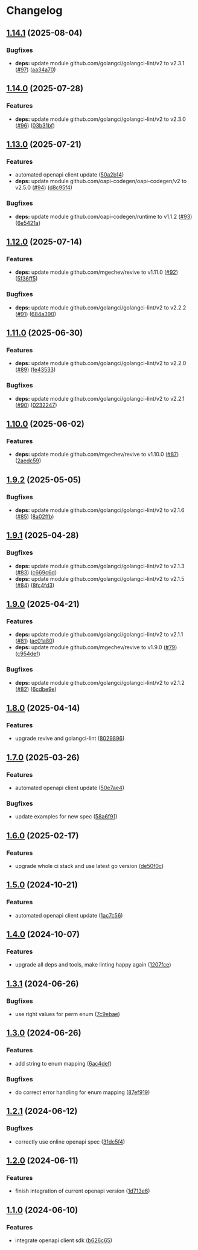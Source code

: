 # Changelog

## [1.14.1](https://github.com/kleister/kleister-go/compare/v1.14.0...v1.14.1) (2025-08-04)


### Bugfixes

* **deps:** update module github.com/golangci/golangci-lint/v2 to v2.3.1 ([#97](https://github.com/kleister/kleister-go/issues/97)) ([aa34a70](https://github.com/kleister/kleister-go/commit/aa34a7077a5d3aeab4bd6445a670cf3add2c78f4))

## [1.14.0](https://github.com/kleister/kleister-go/compare/v1.13.0...v1.14.0) (2025-07-28)


### Features

* **deps:** update module github.com/golangci/golangci-lint/v2 to v2.3.0 ([#96](https://github.com/kleister/kleister-go/issues/96)) ([03b31bf](https://github.com/kleister/kleister-go/commit/03b31bf693a2a5b156708a322595897ff290527c))

## [1.13.0](https://github.com/kleister/kleister-go/compare/v1.12.0...v1.13.0) (2025-07-21)


### Features

* automated openapi client update ([50a2b14](https://github.com/kleister/kleister-go/commit/50a2b14ea887162c227ad3c388d603c83d672188))
* **deps:** update module github.com/oapi-codegen/oapi-codegen/v2 to v2.5.0 ([#94](https://github.com/kleister/kleister-go/issues/94)) ([d8c95f4](https://github.com/kleister/kleister-go/commit/d8c95f430b566b133152ecec53f4f7b0125463f6))


### Bugfixes

* **deps:** update module github.com/oapi-codegen/runtime to v1.1.2 ([#93](https://github.com/kleister/kleister-go/issues/93)) ([6e5421a](https://github.com/kleister/kleister-go/commit/6e5421a1870b2511cb76189e0da4822bd4f49874))

## [1.12.0](https://github.com/kleister/kleister-go/compare/v1.11.0...v1.12.0) (2025-07-14)


### Features

* **deps:** update module github.com/mgechev/revive to v1.11.0 ([#92](https://github.com/kleister/kleister-go/issues/92)) ([5f36ff5](https://github.com/kleister/kleister-go/commit/5f36ff540ff5e239e869a8840f2c9b2e4777a022))


### Bugfixes

* **deps:** update module github.com/golangci/golangci-lint/v2 to v2.2.2 ([#91](https://github.com/kleister/kleister-go/issues/91)) ([684a390](https://github.com/kleister/kleister-go/commit/684a390b045e540e8e17a9540064162c983222bc))

## [1.11.0](https://github.com/kleister/kleister-go/compare/v1.10.0...v1.11.0) (2025-06-30)


### Features

* **deps:** update module github.com/golangci/golangci-lint/v2 to v2.2.0 ([#89](https://github.com/kleister/kleister-go/issues/89)) ([fe43533](https://github.com/kleister/kleister-go/commit/fe43533c8f338a4226e00488dc1e681a40fb78fe))


### Bugfixes

* **deps:** update module github.com/golangci/golangci-lint/v2 to v2.2.1 ([#90](https://github.com/kleister/kleister-go/issues/90)) ([0232247](https://github.com/kleister/kleister-go/commit/023224797e92cd47323e6f2083e7e9c1013e1bf0))

## [1.10.0](https://github.com/kleister/kleister-go/compare/v1.9.2...v1.10.0) (2025-06-02)


### Features

* **deps:** update module github.com/mgechev/revive to v1.10.0 ([#87](https://github.com/kleister/kleister-go/issues/87)) ([2aedc59](https://github.com/kleister/kleister-go/commit/2aedc596e59e97174b51af0d2d6cee167d8412be))

## [1.9.2](https://github.com/kleister/kleister-go/compare/v1.9.1...v1.9.2) (2025-05-05)


### Bugfixes

* **deps:** update module github.com/golangci/golangci-lint/v2 to v2.1.6 ([#85](https://github.com/kleister/kleister-go/issues/85)) ([8a02ffb](https://github.com/kleister/kleister-go/commit/8a02ffbf77cc480e259218a6c8d1221ad5bfb7ff))

## [1.9.1](https://github.com/kleister/kleister-go/compare/v1.9.0...v1.9.1) (2025-04-28)


### Bugfixes

* **deps:** update module github.com/golangci/golangci-lint/v2 to v2.1.3 ([#83](https://github.com/kleister/kleister-go/issues/83)) ([c669c6d](https://github.com/kleister/kleister-go/commit/c669c6d0cfa382f298e72d9e96e90035289a39fa))
* **deps:** update module github.com/golangci/golangci-lint/v2 to v2.1.5 ([#84](https://github.com/kleister/kleister-go/issues/84)) ([8fc4fd3](https://github.com/kleister/kleister-go/commit/8fc4fd36dd46c8267d2213c044d252f0721bacf7))

## [1.9.0](https://github.com/kleister/kleister-go/compare/v1.8.0...v1.9.0) (2025-04-21)


### Features

* **deps:** update module github.com/golangci/golangci-lint/v2 to v2.1.1 ([#81](https://github.com/kleister/kleister-go/issues/81)) ([ac01a80](https://github.com/kleister/kleister-go/commit/ac01a80b78686a02ab3a01dd4b651e76caf7dcd0))
* **deps:** update module github.com/mgechev/revive to v1.9.0 ([#79](https://github.com/kleister/kleister-go/issues/79)) ([c954def](https://github.com/kleister/kleister-go/commit/c954defc14c71aa1afaa04841569cfe4d2c0e8b0))


### Bugfixes

* **deps:** update module github.com/golangci/golangci-lint/v2 to v2.1.2 ([#82](https://github.com/kleister/kleister-go/issues/82)) ([6cdbe9e](https://github.com/kleister/kleister-go/commit/6cdbe9eb67bcb0b500227a4627d0bb7b0a5c6043))

## [1.8.0](https://github.com/kleister/kleister-go/compare/v1.7.0...v1.8.0) (2025-04-14)


### Features

* upgrade revive and golangci-lint ([8029896](https://github.com/kleister/kleister-go/commit/8029896b3ec366a0f61b19433c77ebe5a1b5667e))

## [1.7.0](https://github.com/kleister/kleister-go/compare/v1.6.0...v1.7.0) (2025-03-26)


### Features

* automated openapi client update ([50e7ae4](https://github.com/kleister/kleister-go/commit/50e7ae47804187c91d04b6ac0fe53ec98e87bfc0))


### Bugfixes

* update examples for new spec ([58a6f91](https://github.com/kleister/kleister-go/commit/58a6f9142289100f3d69152b64b8054a17a00be0))

## [1.6.0](https://github.com/kleister/kleister-go/compare/v1.5.0...v1.6.0) (2025-02-17)


### Features

* upgrade whole ci stack and use latest go version ([de50f0c](https://github.com/kleister/kleister-go/commit/de50f0c88bac156c0eeb329c76a68499125ff468))

## [1.5.0](https://github.com/kleister/kleister-go/compare/v1.4.0...v1.5.0) (2024-10-21)


### Features

* automated openapi client update ([1ac7c56](https://github.com/kleister/kleister-go/commit/1ac7c568ad9c4db52e08bc26741348f7f6797f75))

## [1.4.0](https://github.com/kleister/kleister-go/compare/v1.3.1...v1.4.0) (2024-10-07)


### Features

* upgrade all deps and tools, make linting happy again ([1207fce](https://github.com/kleister/kleister-go/commit/1207fce78fa47a19ae89a4d026ab70d0c8d6d84b))

## [1.3.1](https://github.com/kleister/kleister-go/compare/v1.3.0...v1.3.1) (2024-06-26)


### Bugfixes

* use right values for perm enum ([7c9ebae](https://github.com/kleister/kleister-go/commit/7c9ebaefbe14fc0d3ded3b4704dd897569b6fe80))

## [1.3.0](https://github.com/kleister/kleister-go/compare/v1.2.1...v1.3.0) (2024-06-26)


### Features

* add string to enum mapping ([6ac4def](https://github.com/kleister/kleister-go/commit/6ac4defc8009dfe14e623fb86b6d0a0922d2acdc))


### Bugfixes

* do correct error handling for enum mapping ([87ef919](https://github.com/kleister/kleister-go/commit/87ef919d7fa2719f7b7bd21fe3ae7e168dc36d44))

## [1.2.1](https://github.com/kleister/kleister-go/compare/v1.2.0...v1.2.1) (2024-06-12)


### Bugfixes

* correctly use online openapi spec ([31dc5f4](https://github.com/kleister/kleister-go/commit/31dc5f462aa17fbe8ea210a6bc9b750e18730924))

## [1.2.0](https://github.com/kleister/kleister-go/compare/v1.1.0...v1.2.0) (2024-06-11)


### Features

* finish integration of current openapi version ([1d713e6](https://github.com/kleister/kleister-go/commit/1d713e6eeec0228b725b918795aff034e6ac6d23))

## [1.1.0](https://github.com/kleister/kleister-go/compare/v1.0.0...v1.1.0) (2024-06-10)


### Features

* integrate openapi client sdk ([b626c65](https://github.com/kleister/kleister-go/commit/b626c65148de01222bceb7c76ddb7837a06989e5))
